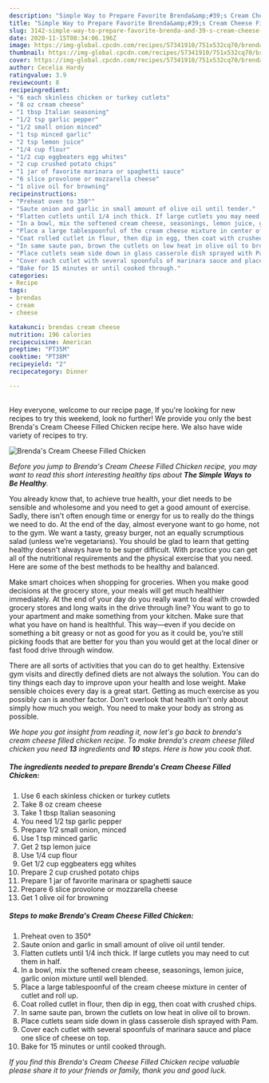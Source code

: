 ```yaml
---
description: "Simple Way to Prepare Favorite Brenda&amp;#39;s Cream Cheese Filled Chicken"
title: "Simple Way to Prepare Favorite Brenda&amp;#39;s Cream Cheese Filled Chicken"
slug: 3142-simple-way-to-prepare-favorite-brenda-and-39-s-cream-cheese-filled-chicken
date: 2020-11-15T08:34:06.196Z
image: https://img-global.cpcdn.com/recipes/57341910/751x532cq70/brendas-cream-cheese-filled-chicken-recipe-main-photo.jpg
thumbnail: https://img-global.cpcdn.com/recipes/57341910/751x532cq70/brendas-cream-cheese-filled-chicken-recipe-main-photo.jpg
cover: https://img-global.cpcdn.com/recipes/57341910/751x532cq70/brendas-cream-cheese-filled-chicken-recipe-main-photo.jpg
author: Cecelia Hardy
ratingvalue: 3.9
reviewcount: 8
recipeingredient:
- "6 each skinless chicken or turkey cutlets"
- "8 oz cream cheese"
- "1 tbsp Italian seasoning"
- "1/2 tsp garlic pepper"
- "1/2 small onion minced"
- "1 tsp minced garlic"
- "2 tsp lemon juice"
- "1/4 cup flour"
- "1/2 cup eggbeaters egg whites"
- "2 cup crushed potato chips"
- "1 jar of favorite marinara or spaghetti sauce"
- "6 slice provolone or mozzarella cheese"
- "1 olive oil for browning"
recipeinstructions:
- "Preheat oven to 350°"
- "Saute onion and garlic in small amount of olive oil until tender."
- "Flatten cutlets until 1/4 inch thick. If large cutlets you may need to cut them in half."
- "In a bowl, mix the softened cream cheese, seasonings, lemon juice, garlic onion mixture until well blended."
- "Place a large tablespoonful of the cream cheese mixture in center of cutlet and roll up."
- "Coat rolled cutlet in flour, then dip in egg, then coat with crushed chips."
- "In same saute pan, brown the cutlets on low heat in olive oil to brown."
- "Place cutlets seam side down in glass casserole dish sprayed with Pam."
- "Cover each cutlet with several spoonfuls of marinara sauce and place one slice of cheese on top."
- "Bake for 15 minutes or until cooked through."
categories:
- Recipe
tags:
- brendas
- cream
- cheese

katakunci: brendas cream cheese 
nutrition: 196 calories
recipecuisine: American
preptime: "PT35M"
cooktime: "PT38M"
recipeyield: "2"
recipecategory: Dinner

---
```

<br>
Hey everyone, welcome to our recipe page, If you're looking for new recipes to try this weekend, look no further! We provide you only the best Brenda&#39;s Cream Cheese Filled Chicken recipe here. We also have wide variety of recipes to try.
<br>


![Brenda&#39;s Cream Cheese Filled Chicken](https://img-global.cpcdn.com/recipes/57341910/751x532cq70/brendas-cream-cheese-filled-chicken-recipe-main-photo.jpg)

<i>Before you jump to Brenda&#39;s Cream Cheese Filled Chicken recipe, you may want to read this short interesting healthy tips about <strong>The Simple Ways to Be Healthy</strong>.</i>

You already know that, to achieve true health, your diet needs to be sensible and wholesome and you need to get a good amount of exercise. Sadly, there isn't often enough time or energy for us to really do the things we need to do. At the end of the day, almost everyone want to go home, not to the gym. We want a tasty, greasy burger, not an equally scrumptious salad (unless we’re vegetarians). You should be glad to learn that getting healthy doesn't always have to be super difficult. With practice you can get all of the nutritional requirements and the physical exercise that you need. Here are some of the best methods to be healthy and balanced.

Make smart choices when shopping for groceries. When you make good decisions at the grocery store, your meals will get much healthier immediately. At the end of your day do you really want to deal with crowded grocery stores and long waits in the drive through line? You want to go to your apartment and make something from your kitchen. Make sure that what you have on hand is healthful. This way—even if you decide on something a bit greasy or not as good for you as it could be, you’re still picking foods that are better for you than you would get at the local diner or fast food drive through window.

There are all sorts of activities that you can do to get healthy. Extensive gym visits and directly defined diets are not always the solution. You can do tiny things each day to improve upon your health and lose weight. Make sensible choices every day is a great start. Getting as much exercise as you possibly can is another factor. Don't overlook that health isn't only about simply how much you weigh. You need to make your body as strong as possible. 


<i>We hope you got insight from reading it, now let's go back to brenda&#39;s cream cheese filled chicken recipe. To make brenda&#39;s cream cheese filled chicken you need <strong>13</strong> ingredients and <strong>10</strong> steps. Here is how you cook that.
</i>

##### The ingredients needed to prepare Brenda&#39;s Cream Cheese Filled Chicken:

1. Use 6 each skinless chicken or turkey cutlets
1. Take 8 oz cream cheese
1. Take 1 tbsp Italian seasoning
1. You need 1/2 tsp garlic pepper
1. Prepare 1/2 small onion, minced
1. Use 1 tsp minced garlic
1. Get 2 tsp lemon juice
1. Use 1/4 cup flour
1. Get 1/2 cup eggbeaters egg whites
1. Prepare 2 cup crushed potato chips
1. Prepare 1 jar of favorite marinara or spaghetti sauce
1. Prepare 6 slice provolone or mozzarella cheese
1. Get 1 olive oil for browning


##### Steps to make Brenda&#39;s Cream Cheese Filled Chicken:

1. Preheat oven to 350°
1. Saute onion and garlic in small amount of olive oil until tender.
1. Flatten cutlets until 1/4 inch thick. If large cutlets you may need to cut them in half.
1. In a bowl, mix the softened cream cheese, seasonings, lemon juice, garlic onion mixture until well blended.
1. Place a large tablespoonful of the cream cheese mixture in center of cutlet and roll up.
1. Coat rolled cutlet in flour, then dip in egg, then coat with crushed chips.
1. In same saute pan, brown the cutlets on low heat in olive oil to brown.
1. Place cutlets seam side down in glass casserole dish sprayed with Pam.
1. Cover each cutlet with several spoonfuls of marinara sauce and place one slice of cheese on top.
1. Bake for 15 minutes or until cooked through.


<i>If you find this Brenda&#39;s Cream Cheese Filled Chicken recipe valuable please share it to your friends or family, thank you and good luck.</i>
